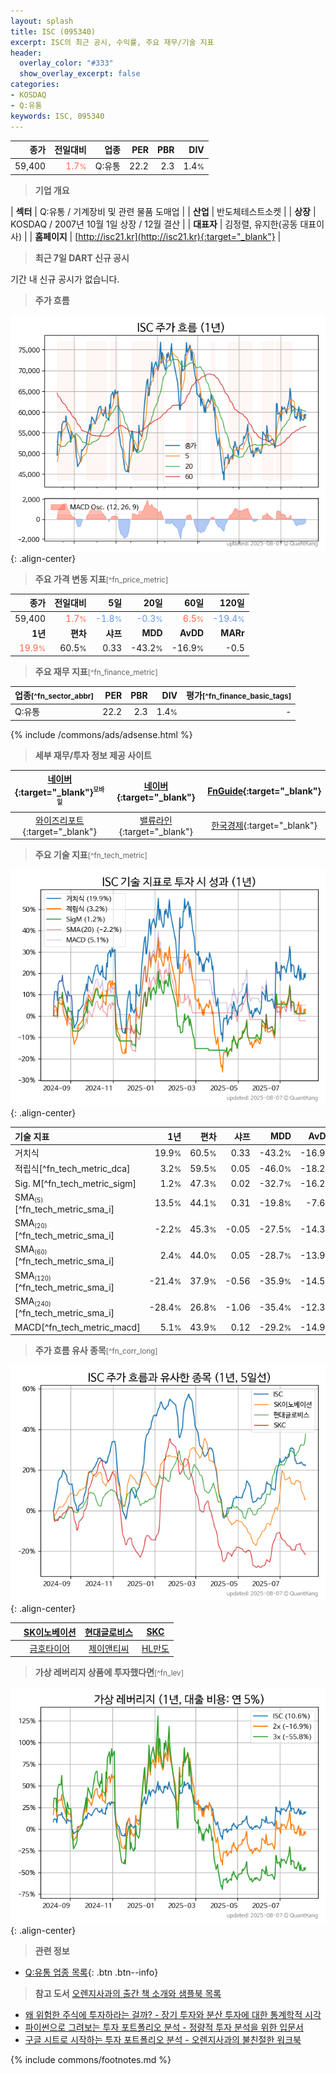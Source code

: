 ```yaml
---
layout: splash
title: ISC (095340)
excerpt: ISC의 최근 공시, 수익률, 주요 재무/기술 지표
header:
  overlay_color: "#333"
  show_overlay_excerpt: false
categories:
- KOSDAQ
- Q:유통
keywords: ISC, 095340
---
```


| **종가** | **전일대비** | **업종** | **PER** | **PBR** | **DIV** |
| -------: | -----------: | -------: | ------: | ------: | ------: |
| 59,400 | <span style="color: tomato">1.7<small>%</small></span> | Q:유통 | 22.2 | 2.3 | 1.4<small>%</small> |

<!-- more -->


> **기업 개요**<a id="company"></a>

| <span style="white-space:nowrap;">**섹터**</span> | Q:유통 / 기계장비 및 관련 물품 도매업 |
| <span style="white-space:nowrap;">**산업**</span> | 반도체테스트소켓 |
| <span style="white-space:nowrap;">**상장**</span> | KOSDAQ / 2007년 10월 1일 상장 / 12월 결산 |
| <span style="white-space:nowrap;">**대표자**</span> | 김정렬, 유지한(공동 대표이사) |
| <span style="white-space:nowrap;">**홈페이지**</span> | [http://isc21.kr](http://isc21.kr){:target="_blank"} |


> **최근 7일 DART 신규 공시**<a id="dart"></a>

기간 내 신규 공시가 없습니다.


> **주가 흐름**<a id="price"></a>

![095340](/stock/images/095340.png){: .align-center}


> **주요 가격 변동 지표**<small>[^fn_price_metric]</small>

| **종가** | **전일대비** | **5일** | **20일** | **60일** | **120일** |
| -------: | -----------: | ------: | -------: | -------: | --------: |
| 59,400 | <span style="color: tomato">1.7<small>%</small></span> | <span style="color: cornflowerblue">-1.8<small>%</small></span> | <span style="color: cornflowerblue">-0.3<small>%</small></span> | <span style="color: tomato">6.5<small>%</small></span> | <span style="color: cornflowerblue">-19.4<small>%</small></span> |
| **1년** | **편차** | **샤프** | **MDD** | **AvDD** | **MARr** |
| <span style="color: tomato">19.9<small>%</small></span> | 60.5<small>%</small> | 0.33 | -43.2<small>%</small> | -16.9<small>%</small> | -0.5 |


> **주요 재무 지표**<small>[^fn_finance_metric]</small>

| **업종**<small>[^fn_sector_abbr]</small> | **PER** | **PBR** | **DIV** | **평가**<small>[^fn_finance_basic_tags]</small> |
| :--------------------------------------- | ------: | ------: | ------: | ----------------------------------------------: |
| Q:유통 | 22.2 | 2.3 | 1.4<small>%</small> | - |



{% include /commons/ads/adsense.html %}

> **세부 재무/투자 정보 제공 사이트**

| [네이버](https://m.stock.naver.com/domestic/stock/095340/finance/summary){:target="_blank"}<sup><small>모바일</small></sup> | [네이버](https://finance.naver.com/item/coinfo.naver?code=095340){:target="_blank"} | [FnGuide](https://comp.fnguide.com/SVO2/ASP/SVD_Invest.asp?gicode=A095340&MenuYn=Y){:target="_blank"} |
| :---: | :---: | :---: |
| [와이즈리포트](https://comp.wisereport.co.kr/company/c1040001.aspx?cmp_cd=095340){:target="_blank"} | [밸류라인](https://www.valueline.co.kr/finance/summary/095340){:target="_blank"} | [한국경제](https://markets.hankyung.com/stock/095340/financial-summary){:target="_blank"} |


> **주요 기술 지표**<small>[^fn_tech_metric]</small>


![095340](/stock/images/095340_tech.png){: .align-center}

| **기술 지표** | **1년** | **편차** | **샤프** | **MDD** | **AvDD** |
| :------------ | ------: | -----------: | -------: | ------: | -------: |
| 거치식 | 19.9<small>%</small> | 60.5<small>%</small> | 0.33 | -43.2<small>%</small> | -16.9<small>%</small> |
| 적립식[^fn_tech_metric_dca] | 3.2<small>%</small> | 59.5<small>%</small> | 0.05 | -46.0<small>%</small> | -18.2<small>%</small> |
| Sig. M[^fn_tech_metric_sigm] | 1.2<small>%</small> | 47.3<small>%</small> | 0.02 | -32.7<small>%</small> | -16.2<small>%</small> |
| SMA<small><sub>(5)</sub></small>[^fn_tech_metric_sma_i] | 13.5<small>%</small> | 44.1<small>%</small> | 0.31 | -19.8<small>%</small> | -7.6<small>%</small> |
| SMA<small><sub>(20)</sub></small>[^fn_tech_metric_sma_i] | -2.2<small>%</small> | 45.3<small>%</small> | -0.05 | -27.5<small>%</small> | -14.3<small>%</small> |
| SMA<small><sub>(60)</sub></small>[^fn_tech_metric_sma_i] | 2.4<small>%</small> | 44.0<small>%</small> | 0.05 | -28.7<small>%</small> | -13.9<small>%</small> |
| SMA<small><sub>(120)</sub></small>[^fn_tech_metric_sma_i] | -21.4<small>%</small> | 37.9<small>%</small> | -0.56 | -35.9<small>%</small> | -14.5<small>%</small> |
| SMA<small><sub>(240)</sub></small>[^fn_tech_metric_sma_i] | -28.4<small>%</small> | 26.8<small>%</small> | -1.06 | -35.4<small>%</small> | -12.3<small>%</small> |
| MACD[^fn_tech_metric_macd] | 5.1<small>%</small> | 43.9<small>%</small> | 0.12 | -29.2<small>%</small> | -14.9<small>%</small> |


> **주가 흐름 유사 종목**<a id="corr"></a><small>[^fn_corr_long]</small>

![095340](/stock/images/095340_corr.png){: .align-center}

|       | [SK이노베이션](/096770/) | [현대글로비스](/086280/) | [SKC](/011790/) |
| :---: | :------------------------------------: | :------------------------------------: | :------------------------------------: |
|       | [금호타이어](/073240/) | [제이앤티씨](/204270/) | [HL만도](/204320/) |


> **가상 레버리지 상품에 투자했다면**<a id="2x"></a><small>[^fn_lev]</small>

![095340](/stock/images/095340_2x.png){: .align-center}


> **관련 정보**

- [Q:유통 업종 목록](/stats/sector/kosdaq_업종_유통_종목/){: .btn .btn--info}

> **참고 도서** [오렌지사과의 출간 책 소개와 샘플북 목록](https://kongdori.tistory.com/691)

- [왜 위험한 주식에 투자하라는 걸까? - 장기 투자와 분산 투자에 대한 통계학적 시각](https://kongdori.tistory.com/421)
- [파이썬으로 그려보는 투자 포트폴리오 분석  - 정량적 투자 분석을 위한 입문서](https://kongdori.tistory.com/643)
- [구글 시트로 시작하는 투자 포트폴리오 분석 - 오렌지사과의 불친절한 워크북](https://kongdori.tistory.com/449)


{% include commons/footnotes.md %}